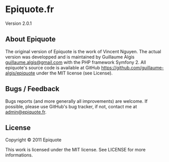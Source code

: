 Epiquote.fr
===========

Version 2.0.1

About Epiquote
--------------
The original version of Epiquote is the work of Vincent Nguyen.
The actual version was developped and is maintained by Guillaume Algis
guillaume.algis@gmail.com with the PHP framework Symfony 2.
All epiquote's source code is available at GitHub
https://github.com/guillaume-algis/epiquote
under the MIT license (see License).

Bugs / Feedback
---------------
Bugs reports (and more generally all improvements) are welcome. If possible,
please use GitHub's bug tracker, if not, contact me at
admin@epiquote.fr.

License
-------
Copyright © 2011 Epiquote

This work is licensed under the MIT license.
See LICENSE for more informations.
